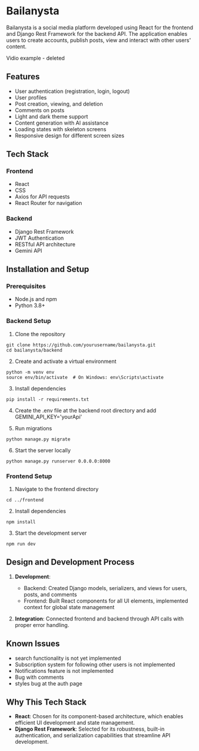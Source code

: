 # Bailanysta

Bailanysta is a social media platform developed using React for the frontend and Django Rest Framework for the backend API. The application enables users to create accounts, publish posts, view and interact with other users' content.

Vidio example - 
deleted

## Features

- User authentication (registration, login, logout)
- User profiles
- Post creation, viewing, and deletion
- Comments on posts
- Light and dark theme support
- Content generation with AI assistance
- Loading states with skeleton screens
- Responsive design for different screen sizes

## Tech Stack

### Frontend
- React
- CSS
- Axios for API requests
- React Router for navigation

### Backend
- Django Rest Framework
- JWT Authentication
- RESTful API architecture
- Gemini API 

## Installation and Setup

### Prerequisites
- Node.js and npm
- Python 3.8+

### Backend Setup
1. Clone the repository
```
git clone https://github.com/yourusername/bailanysta.git
cd bailanysta/backend
```

2. Create and activate a virtual environment
```
python -m venv env
source env/bin/activate  # On Windows: env\Scripts\activate
```

3. Install dependencies
```
pip install -r requirements.txt
```

4. Create the .env file at the backend root directory and add GEMINI_API_KEY='yourApi'

5. Run migrations
```
python manage.py migrate
```

6. Start the server locally
```
python manage.py runserver 0.0.0.0:8000 
```

### Frontend Setup
1. Navigate to the frontend directory
```
cd ../frontend
```

2. Install dependencies
```
npm install
```

3. Start the development server
```
npm run dev
```

## Design and Development Process

1. **Development**: 
   - Backend: Created Django models, serializers, and views for users, posts, and comments
   - Frontend: Built React components for all UI elements, implemented context for global state management

2. **Integration**: Connected frontend and backend through API calls with proper error handling.

## Known Issues

- search functionality is not yet implemented
- Subscription system for following other users is not implemented
- Notifications feature is not implemented
- Bug with comments
- styles bug at the auth page

## Why This Tech Stack

- **React**: Chosen for its component-based architecture, which enables efficient UI development and state management.
- **Django Rest Framework**: Selected for its robustness, built-in authentication, and serialization capabilities that streamline API development.
